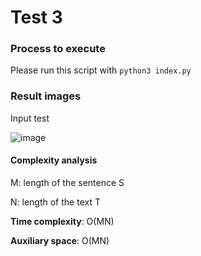 # Test 3

### Process to execute
Please run this script with `python3 index.py`

### Result images

Input test

![image](https://user-images.githubusercontent.com/34191864/208283895-515462a2-d378-4ca6-85af-d56ea8186322.png)


#### Complexity analysis

M: length of the sentence S

N: length of the text T


**Time complexity**: O(MN)

**Auxiliary space**: O(MN)
